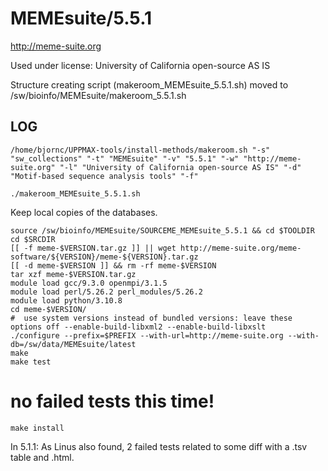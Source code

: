 MEMEsuite/5.5.1
========================

<http://meme-suite.org>

Used under license:
University of California open-source AS IS


Structure creating script (makeroom_MEMEsuite_5.5.1.sh) moved to /sw/bioinfo/MEMEsuite/makeroom_5.5.1.sh

LOG
---

    /home/bjornc/UPPMAX-tools/install-methods/makeroom.sh "-s" "sw_collections" "-t" "MEMEsuite" "-v" "5.5.1" "-w" "http://meme-suite.org" "-l" "University of California open-source AS IS" "-d" "Motif-based sequence analysis tools" "-f"

    ./makeroom_MEMEsuite_5.5.1.sh

Keep local copies of the databases.

    source /sw/bioinfo/MEMEsuite/SOURCEME_MEMEsuite_5.5.1 && cd $TOOLDIR
    cd $SRCDIR
    [[ -f meme-$VERSION.tar.gz ]] || wget http://meme-suite.org/meme-software/${VERSION}/meme-${VERSION}.tar.gz
    [[ -d meme-$VERSION ]] && rm -rf meme-$VERSION
    tar xzf meme-$VERSION.tar.gz 
    module load gcc/9.3.0 openmpi/3.1.5
    module load perl/5.26.2 perl_modules/5.26.2
    module load python/3.10.8
    cd meme-$VERSION/
    #  use system versions instead of bundled versions: leave these options off --enable-build-libxml2 --enable-build-libxslt
    ./configure --prefix=$PREFIX --with-url=http://meme-suite.org --with-db=/sw/data/MEMEsuite/latest
    make
    make test
#   no failed tests this time!
    make install


In 5.1.1:
As Linus also found, 2 failed tests related to some diff with a .tsv table and .html.
